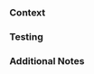 ### Context

<!-- Add details about the change. Feel free to add as much detail as required.-->

### Testing

<!-- Note down the testing done as a part of this change.-->

### Additional Notes

<!-- Any additional comments, notes, or information relevant to reviewers.-->

